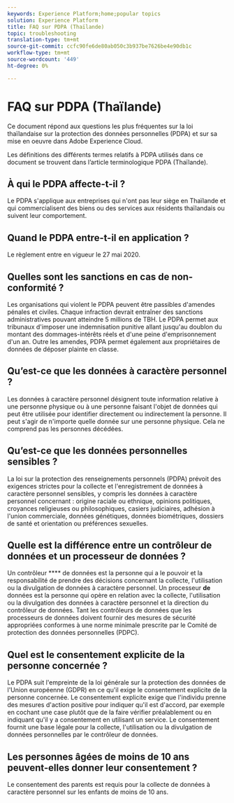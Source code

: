 ```yaml
---
keywords: Experience Platform;home;popular topics
solution: Experience Platform
title: FAQ sur PDPA (Thaïlande)
topic: troubleshooting
translation-type: tm+mt
source-git-commit: ccfc90fe6de80ab050c3b937be7626be4e90db1c
workflow-type: tm+mt
source-wordcount: '449'
ht-degree: 0%

---
```



# FAQ sur PDPA (Thaïlande)

Ce document répond aux questions les plus fréquentes sur la loi thaïlandaise sur la protection des données personnelles (PDPA) et sur sa mise en oeuvre dans Adobe Experience Cloud.

Les définitions des différents termes relatifs à PDPA utilisés dans ce document se trouvent dans l’article terminologique [](./terminology.md) PDPA (Thaïlande).

## À qui le PDPA affecte-t-il ?

Le PDPA s&#39;applique aux entreprises qui n&#39;ont pas leur siège en Thaïlande et qui commercialisent des biens ou des services aux résidents thaïlandais ou suivent leur comportement.

## Quand le PDPA entre-t-il en application ?

Le règlement entre en vigueur le 27 mai 2020.

## Quelles sont les sanctions en cas de non-conformité ?

Les organisations qui violent le PDPA peuvent être passibles d&#39;amendes pénales et civiles. Chaque infraction devrait entraîner des sanctions administratives pouvant atteindre 5 millions de TBH. Le PDPA permet aux tribunaux d&#39;imposer une indemnisation punitive allant jusqu&#39;au doublon du montant des dommages-intérêts réels et d&#39;une peine d&#39;emprisonnement d&#39;un an. Outre les amendes, PDPA permet également aux propriétaires de données de déposer plainte en classe.

## Qu’est-ce que les données à caractère personnel ?

Les données à caractère personnel désignent toute information relative à une personne physique ou à une personne faisant l&#39;objet de données qui peut être utilisée pour identifier directement ou indirectement la personne. Il peut s&#39;agir de n&#39;importe quelle donnée sur une personne physique. Cela ne comprend pas les personnes décédées.

## Qu’est-ce que les données personnelles sensibles ?

La loi sur la protection des renseignements personnels (PDPA) prévoit des exigences strictes pour la collecte et l&#39;enregistrement de données à caractère personnel sensibles, y compris les données à caractère personnel concernant : origine raciale ou ethnique, opinions politiques, croyances religieuses ou philosophiques, casiers judiciaires, adhésion à l&#39;union commerciale, données génétiques, données biométriques, dossiers de santé et orientation ou préférences sexuelles.

## Quelle est la différence entre un contrôleur de données et un processeur de données ?

Un contrôleur **** de données est la personne qui a le pouvoir et la responsabilité de prendre des décisions concernant la collecte, l&#39;utilisation ou la divulgation de données à caractère personnel. Un processeur **de** données est la personne qui opère en relation avec la collecte, l&#39;utilisation ou la divulgation des données à caractère personnel et la direction du contrôleur de données. Tant les contrôleurs de données que les processeurs de données doivent fournir des mesures de sécurité appropriées conformes à une norme minimale prescrite par le Comité de protection des données personnelles (PDPC).

## Quel est le consentement explicite de la personne concernée ?

Le PDPA suit l&#39;empreinte de la loi générale sur la protection des données de l&#39;Union européenne (GDPR) en ce qu&#39;il exige le consentement explicite de la personne concernée. Le consentement explicite exige que l&#39;individu prenne des mesures d&#39;action positive pour indiquer qu&#39;il est d&#39;accord, par exemple en cochant une case plutôt que de la faire vérifier préalablement ou en indiquant qu&#39;il y a consentement en utilisant un service.  Le consentement fournit une base légale pour la collecte, l&#39;utilisation ou la divulgation de données personnelles par le contrôleur de données.

## Les personnes âgées de moins de 10 ans peuvent-elles donner leur consentement ?

Le consentement des parents est requis pour la collecte de données à caractère personnel sur les enfants de moins de 10 ans.